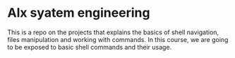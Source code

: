# Alx syatem engineering
This is a repo on the projects that explains the basics of shell navigation, files manipulation and working with commands. In this course, we are going to be exposed to basic shell commands and their usage.
